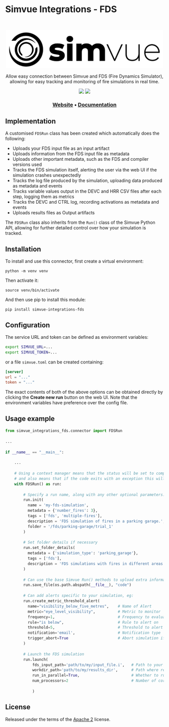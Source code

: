 # Simvue Integrations - FDS

<br/>

<p align="center">
  <picture>
    <source media="(prefers-color-scheme: dark)" srcset="https://github.com/simvue-io/.github/blob/5eb8cfd2edd3269259eccd508029f269d993282f/simvue-white.png" />
    <source media="(prefers-color-scheme: light)" srcset="https://github.com/simvue-io/.github/blob/5eb8cfd2edd3269259eccd508029f269d993282f/simvue-black.png" />
    <img alt="Simvue" src="https://github.com/simvue-io/.github/blob/5eb8cfd2edd3269259eccd508029f269d993282f/simvue-black.png" width="500">
  </picture>
</p>

<p align="center">
Allow easy connection between Simvue and FDS (Fire Dynamics Simulator), allowing for easy tracking and monitoring of fire simulations in real time.
</p>

<div align="center">
<a href="https://github.com/simvue-io/client/blob/main/LICENSE" target="_blank"><img src="https://img.shields.io/github/license/simvue-io/client"/></a>
<img src="https://img.shields.io/badge/3.10%20%7C%203.11%20%7C%203.12-blue%20%7C%203.13">
</div>

<h3 align="center">
 <a href="https://simvue.io"><b>Website</b></a>
  •
  <a href="https://docs.simvue.io"><b>Documentation</b></a>
</h3>

## Implementation
A customised `FDSRun` class has been created which automatically does the following:

* Uploads your FDS input file as an input artifact
* Uploads information from the FDS input file as metadata
* Uploads other important metadata, such as the FDS and compiler versions used
* Tracks the FDS simulation itself, alerting the user via the web UI if the simulation crashes unexpectedly
* Tracks the log file produced by the simulation, uploading data produced as metadata and events
* Tracks variable values output in the DEVC and HRR CSV files after each step, logging them as metrics
* Tracks the DEVC and CTRL log, recording activations as metadata and events
* Uploads results files as Output artifacts

The `FDSRun` class also inherits from the `Run()` class of the Simvue Python API, allowing for further detailed control over how your simulation is tracked.

## Installation
To install and use this connector, first create a virtual environment:
```
python -m venv venv
```
Then activate it:
```
source venv/bin/activate
```
And then use pip to install this module:
```
pip install simvue-integrations-fds
```

## Configuration
The service URL and token can be defined as environment variables:
```sh
export SIMVUE_URL=...
export SIMVUE_TOKEN=...
```
or a file `simvue.toml` can be created containing:
```toml
[server]
url = "..."
token = "..."
```
The exact contents of both of the above options can be obtained directly by clicking the **Create new run** button on the web UI. Note that the environment variables have preference over the config file.

## Usage example
```python
from simvue_integrations_fds.connector import FDSRun

...

if __name__ == "__main__":

    ...

    # Using a context manager means that the status will be set to completed automatically,
    # and also means that if the code exits with an exception this will be reported to Simvue
    with FDSRun() as run:

        # Specify a run name, along with any other optional parameters:
        run.init(
          name = 'my-fds-simulation',                                   # Run name
          metadata = {'number_fires': 3},                               # Metadata
          tags = ['fds', 'multiple-fires'],                             # Tags
          description = 'FDS simulation of fires in a parking garage.', # Description
          folder = '/fds/parking-garage/trial_1'                        # Folder path
        )

        # Set folder details if necessary
        run.set_folder_details(
          metadata = {'simulation_type': 'parking_garage'},             # Metadata
          tags = ['fds'],                                               # Tags
          description = 'FDS simulations with fires in different areas' # Description
        )

        # Can use the base Simvue Run() methods to upload extra information, eg:
        run.save_file(os.path.abspath(__file__), "code")

        # Can add alerts specific to your simulation, eg:
        run.create_metric_threshold_alert(
          name="visibility_below_five_metres",    # Name of Alert 
          metric="eye_level_visibility",          # Metric to monitor
          frequency=1,                            # Frequency to evaluate rule at (mins)
          rule="is below",                        # Rule to alert on
          threshold=5,                            # Threshold to alert on
          notification='email',                   # Notification type
          trigger_abort=True                      # Abort simulation if triggered
        )

        # Launch the FDS simulation
        run.launch(
            fds_input_path='path/to/my/input_file.i',   # Path to your FDS input file
            workdir_path='path/to/my/results_dir',      # Path where results should be created
            run_in_parallel=True,                       # Whether to run in parallel using MPI
            num_processors=2                            # Number of cores to use if in parallel

            )

```

## License

Released under the terms of the [Apache 2](https://github.com/simvue-io/client/blob/main/LICENSE) license.
